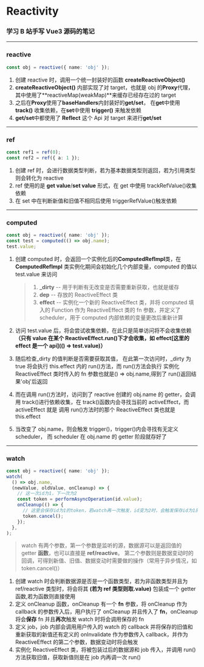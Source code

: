 # Reactivity

### 学习 B 站手写 Vue3 源码的笔记

---

### reactive

```typescript
const obj = reactive({ name: 'obj' });
```

1. 创建 reactive 时，调用一个统一封装好的函数 **createReactiveObject()**
2. **createReactiveObject()** 内部实现了对 target，也就是 obj 的**Proxy**代理，其中使用了**reactiveMap(weakMap)**来缓存已经存在过的 target
3. 之后在**Proxy**使用了**baseHandlers**内封装好的**get/set**，
   在**get**中使用 **track()** 收集依赖，在**set**中使用 **trigger()** 来触发依赖
4. **get/set**中都使用了 **Reflect** 这个 Api 对 target 来进行**get/set**

---

### ref

```typescript
const ref1 = ref(0);
const ref2 = ref({ a: 1 });
```

1. 创建 ref 时，会进行数据类型判断，若为基本数据类型则返回，若为引用类型则会转化为 reactive
2. ref 使用的是 **get value**/**set value** 形式，在 get 中使用 trackRefValue()收集依赖
3. 在 set 中在判断新值和旧值不相同后使用 triggerRefValue()触发依赖

---

### computed

```typescript
const obj = reactive({ name: 'obj' });
const test = computed(() => obj.name);
test.value;
```

1.  创建 computed 时，会返回一个实例化后的**ComputedRefImpl**类，在**ComputedRefImpl**
    类实例化期间会初始化几个内部变量，computed 的值以 test.value 来访问

    > 1. **\_dirty** -- 用于判断有无改变是否需要重新获取，也就是缓存
    > 2. **dep** -- 存放的 ReactiveEffect 类
    > 3. **effect** -- 实例化一个新的 ReactiveEffect 类，并将 computed 填入的 Function 作为 ReactiveEffect 类的 fn 参数，并定义了 scheduler，用于 computed 内部依赖的变量更改后重新计算

2.  访问 test.value 后，将会尝试收集依赖，在此只是简单访问将不会收集依赖 **（只有 value 在某个 ReactiveEffect.run()下才会收集，如 effect[这里的 effect 是一个 api](() => test.value)）**
3.  随后检查\_dirty 的值判断是否需要获取其值，
    在此第一次访问时，\_dirty 为 true 将会执行 this.effect 内的 run()方法，而 run()方法会执行
    实例化 ReactiveEffect 类时传入的 fn 参数也就是() => obj.name,得到了 run()返回结果'obj'后返回

4.  而在调用 run()方法时，访问到了 reactive 创建的 obj.name 的 getter，会调用 track()进行依赖收集，在 track()函数内会寻找当前的 activeEffect，而 activeEffect 就是
    调用 run()方法时的那个 ReactiveEffect 类也就是 this.effect
5.  当改变了 obj.name，则会触发 trigger()，trigger()内会寻找有无定义 scheduler，
    而 scheduler 在 obj.name 的 getter 阶段就存好了

---

### watch

```typescript
const obj = reactive({ name: 'obj' });
watch(
  () => obj.name,
  (newValue, oldValue, onCleanup) => {
    // 这一次id为1，下一次为2
    const token = performAsyncOperation(id.value);
    onCleanup(() => {
      // 这里会保存id为1的token，若watch再一次触发，id变为2时，会触发保存id为1的token
      token.cancel();
    });
  },
);
```

> watch 有两个参数，第一个参数是监听的源，数据源可以是返回值的 getter **函数**，也可以直接是 **ref/reactive**。
> 第二个参数则是数据变动时的回调，可得到新值、旧值、数据变动时需要做的操作（常用于异步情况，如 token.cancel()）

1. 创建 watch 时会判断数据源是否是一个函数类型，若为非函数类型并且为 ref/reactive 类型时，将会将其 **(若为 ref 类型则取.value)** 包装成一个 getter 函数,若为函数则直接使用
2. 定义 onCleanup 函数，onCleanup 有一个 **fn** 参数，将 onCleanup 作为 callback 的参数传入后，用户执行了 onCleanup 并且传入了 **fn**，onCleanup 将会**保存** fn 并且**再次**触发 watch 时将会调用保存的 fn
3. 定义 job，job 内部会调用用户传入的 watch 的 callback 并将保存的旧值和重新获取的新值还有定义的 onInvalidate 作为参数传入 callback，并作为 ReactiveEffect 的第二个参数，数据变动时将会触发
4. 实例化 ReactiveEffect 类，将被包装过后的数据源和 job 传入，并调用 run()方法获取旧值，获取新值则是在 job 内再调一次 run()
